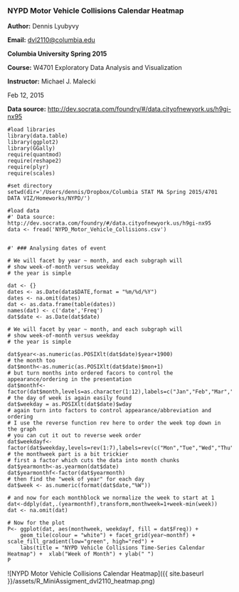 
### NYPD Motor Vehicle Collisions Calendar Heatmap

**Author:** Dennis Lyubyvy

**Email:** dvl2110@columbia.edu

**Columbia University Spring 2015**

**Course:** W4701 Exploratory Data Analysis and Visualization

**Instructor:** Michael J. Malecki

Feb 12, 2015

**Data source:** http://dev.socrata.com/foundry/#/data.cityofnewyork.us/h9gi-nx95

``` {r}
#load libraries
library(data.table)
library(ggplot2)
library(GGally)
require(quantmod)
require(reshape2)
require(plyr)
require(scales)

#set directory
setwd(dir='/Users/dennis/Dropbox/Columbia STAT MA Spring 2015/4701 DATA VIZ/Homeworks/NYPD/')

#load data 
#' Data source: http://dev.socrata.com/foundry/#/data.cityofnewyork.us/h9gi-nx95
data <- fread('NYPD_Motor_Vehicle_Collisions.csv')


#' ### Analysing dates of event

# We will facet by year ~ month, and each subgraph will
# show week-of-month versus weekday
# the year is simple

dat <- {}
dates <- as.Date(data$DATE,format = "%m/%d/%Y")
dates <- na.omit(dates)
dat <- as.data.frame(table(dates))
names(dat) <- c('date','Freq')
dat$date <- as.Date(dat$date)

# We will facet by year ~ month, and each subgraph will
# show week-of-month versus weekday
# the year is simple

dat$year<-as.numeric(as.POSIXlt(dat$date)$year+1900)
# the month too 
dat$month<-as.numeric(as.POSIXlt(dat$date)$mon+1)
# but turn months into ordered facors to control the appearance/ordering in the presentation
dat$monthf<-factor(dat$month,levels=as.character(1:12),labels=c("Jan","Feb","Mar","Apr","May","Jun","Jul","Aug","Sep","Oct","Nov","Dec"),ordered=TRUE)
# the day of week is again easily found
dat$weekday = as.POSIXlt(dat$date)$wday
# again turn into factors to control appearance/abbreviation and ordering
# I use the reverse function rev here to order the week top down in the graph
# you can cut it out to reverse week order
dat$weekdayf<-factor(dat$weekday,levels=rev(1:7),labels=rev(c("Mon","Tue","Wed","Thu","Fri","Sat","Sun")),ordered=TRUE)
# the monthweek part is a bit trickier 
# first a factor which cuts the data into month chunks
dat$yearmonth<-as.yearmon(dat$date)
dat$yearmonthf<-factor(dat$yearmonth)
# then find the "week of year" for each day
dat$week <- as.numeric(format(dat$date,"%W"))

# and now for each monthblock we normalize the week to start at 1 
dat<-ddply(dat,.(yearmonthf),transform,monthweek=1+week-min(week))
dat <- na.omit(dat)

# Now for the plot
P<- ggplot(dat, aes(monthweek, weekdayf, fill = dat$Freq)) + 
    geom_tile(colour = "white") + facet_grid(year~monthf) + scale_fill_gradient(low="green", high="red") +
    labs(title = "NYPD Vehicle Collisions Time-Series Calendar Heatmap") +  xlab("Week of Month") + ylab(" ")
P
```
![NYPD Motor Vehicle Collisions Calendar Heatmap]({{ site.baseurl }}/assets/R_MiniAssigment_dvl2110_heatmap.png)

